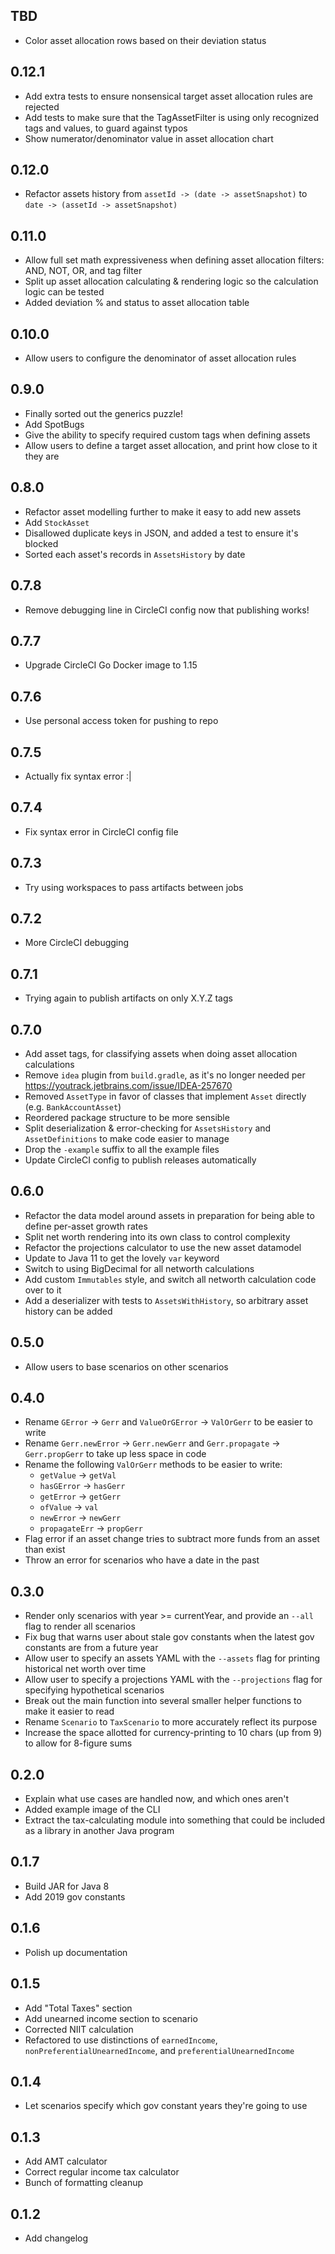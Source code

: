 ## TBD
* Color asset allocation rows based on their deviation status

## 0.12.1
* Add extra tests to ensure nonsensical target asset allocation rules are rejected
* Add tests to make sure that the TagAssetFilter is using only recognized tags and values, to guard against typos
* Show numerator/denominator value in asset allocation chart

## 0.12.0
* Refactor assets history from `assetId -> (date -> assetSnapshot)` to `date -> (assetId -> assetSnapshot)`

## 0.11.0
* Allow full set math expressiveness when defining asset allocation filters: AND, NOT, OR, and tag filter
* Split up asset allocation calculating & rendering logic so the calculation logic can be tested
* Added deviation % and status to asset allocation table

## 0.10.0
* Allow users to configure the denominator of asset allocation rules

## 0.9.0
* Finally sorted out the generics puzzle!
* Add SpotBugs
* Give the ability to specify required custom tags when defining assets
* Allow users to define a target asset allocation, and print how close to it they are

## 0.8.0
* Refactor asset modelling further to make it easy to add new assets
* Add `StockAsset`
* Disallowed duplicate keys in JSON, and added a test to ensure it's blocked
* Sorted each asset's records in `AssetsHistory` by date 

## 0.7.8
* Remove debugging line in CircleCI config now that publishing works!

## 0.7.7
* Upgrade CircleCI Go Docker image to 1.15

## 0.7.6
* Use personal access token for pushing to repo

## 0.7.5
* Actually fix syntax error :|

## 0.7.4
* Fix syntax error in CircleCI config file

## 0.7.3
* Try using workspaces to pass artifacts between jobs

## 0.7.2
* More CircleCI debugging

## 0.7.1
* Trying again to publish artifacts on only X.Y.Z tags

## 0.7.0
* Add asset tags, for classifying assets when doing asset allocation calculations
* Remove `idea` plugin from `build.gradle`, as it's no longer needed per https://youtrack.jetbrains.com/issue/IDEA-257670
* Removed `AssetType` in favor of classes that implement `Asset` directly (e.g. `BankAccountAsset`)
* Reordered package structure to be more sensible
* Split deserialization & error-checking for `AssetsHistory` and `AssetDefinitions` to make code easier to manage
* Drop the `-example` suffix to all the example files
* Update CircleCI config to publish releases automatically

## 0.6.0
* Refactor the data model around assets in preparation for being able to define per-asset growth rates
* Split net worth rendering into its own class to control complexity
* Refactor the projections calculator to use the new asset datamodel
* Update to Java 11 to get the lovely `var` keyword
* Switch to using BigDecimal for all networth calculations
* Add custom `Immutables` style, and switch all networth calculation code over to it
* Add a deserializer with tests to `AssetsWithHistory`, so arbitrary asset history can be added

## 0.5.0
* Allow users to base scenarios on other scenarios

## 0.4.0
* Rename `GError` -> `Gerr` and `ValueOrGError` -> `ValOrGerr` to be easier to write
* Rename `Gerr.newError` -> `Gerr.newGerr` and `Gerr.propagate` -> `Gerr.propGerr` to take up less space in code
* Rename the following `ValOrGerr` methods to be easier to write:
    * `getValue` -> `getVal`
    * `hasGError` -> `hasGerr`
    * `getError` -> `getGerr`
    * `ofValue` -> `val`
    * `newError` -> `newGerr`
    * `propagateErr` -> `propGerr`
* Flag error if an asset change tries to subtract more funds from an asset than exist
* Throw an error for scenarios who have a date in the past

## 0.3.0
* Render only scenarios with year >= currentYear, and provide an `--all` flag to render all scenarios
* Fix bug that warns user about stale gov constants when the latest gov constants are from a future year
* Allow user to specify an assets YAML with the `--assets` flag for printing historical net worth over time
* Allow user to specify a projections YAML with the `--projections` flag for specifying hypothetical scenarios
* Break out the main function into several smaller helper functions to make it easier to read
* Rename `Scenario` to `TaxScenario` to more accurately reflect its purpose
* Increase the space allotted for currency-printing to 10 chars (up from 9) to allow for 8-figure sums

## 0.2.0
* Explain what use cases are handled now, and which ones aren't
* Added example image of the CLI
* Extract the tax-calculating module into something that could be included as a library in another Java program

## 0.1.7
* Build JAR for Java 8
* Add 2019 gov constants

## 0.1.6
* Polish up documentation

## 0.1.5
* Add "Total Taxes" section
* Add unearned income section to scenario
* Corrected NIIT calculation
* Refactored to use distinctions of `earnedIncome`, `nonPreferentialUnearnedIncome`, and `preferentialUnearnedIncome`

## 0.1.4
* Let scenarios specify which gov constant years they're going to use

## 0.1.3
* Add AMT calculator
* Correct regular income tax calculator
* Bunch of formatting cleanup

## 0.1.2
* Add changelog
